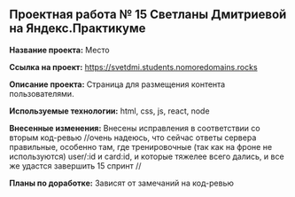 ## Проектная работа № 15 Светланы Дмитриевой на Яндекс.Практикуме

**Название проекта:** Место

**Ссылка на проект:** https://svetdmi.students.nomoredomains.rocks

**Описание проекта:** Страница для размещения контента пользователями.

**Используемые технологии:** html, css, js, react, node

**Внесенные изменения:** Внесены исправления в соответствии со вторым код-ревью //очень надеюсь, что сейчас ответы сервера правильные, особенно там, где тренировочные (так как на фроне не используются) user/:id и card:id, и которые тяжелее всего дались, и все же удастся завершить 15 спринт //

**Планы по доработке:** Зависят от замечаний на код-ревью

